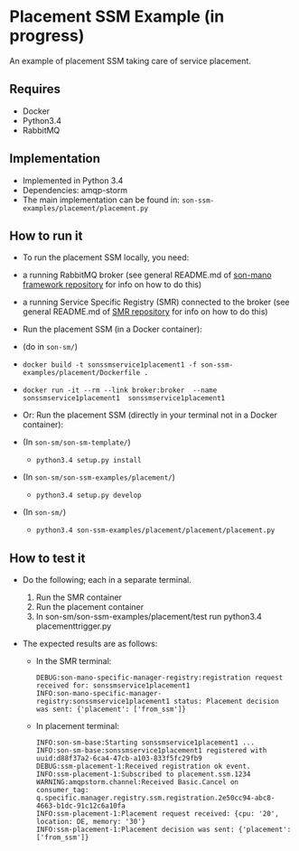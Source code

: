 # Placement SSM Example (in progress)
An example of placement SSM taking care of service placement.

## Requires
* Docker
* Python3.4
* RabbitMQ

## Implementation
* Implemented in Python 3.4
* Dependencies: amqp-storm
* The main implementation can be found in: `son-ssm-examples/placement/placement.py`

## How to run it

* To run the placement SSM locally, you need:
 * a running RabbitMQ broker (see general README.md of [son-mano framework repository](https://github.com/sonata-nfv/son-mano-framework) for info on how to do this)
 * a running Service Specific Registry (SMR) connected to the broker (see general README.md of [SMR repository](https://github.com/sonata-nfv/son-mano-framework) for info on how to do this)

* Run the placement SSM (in a Docker container):
 * (do in `son-sm/`)
 * `docker build -t sonssmservice1placement1 -f son-ssm-examples/placement/Dockerfile .`
 * `docker run -it --rm --link broker:broker  --name sonssmservice1placement1  sonssmservice1placement1`

* Or: Run the placement SSM (directly in your terminal not in a Docker container):
 * (In `son-sm/son-sm-template/`)
    * `python3.4 setup.py install`
 * (In `son-sm/son-ssm-examples/placement/`)
    * `python3.4 setup.py develop`
 * (In `son-sm/`)
    * `python3.4 son-ssm-examples/placement/placement/placement.py`

## How to test it
* Do the following; each in a separate terminal.
    1. Run the SMR container
    2. Run the placement container
    3. In son-sm/son-ssm-examples/placement/test run python3.4 placementtrigger.py

* The expected results are as follows:

    * In the SMR terminal:

        ```
        DEBUG:son-mano-specific-manager-registry:registration request received for: sonssmservice1placement1
        INFO:son-mano-specific-manager-registry:sonssmservice1placement1 status: Placement decision was sent: {'placement': ['from_ssm']}
        ```

    * In placement terminal:

         ```
         INFO:son-sm-base:Starting sonssmservice1placement1 ...
         INFO:son-sm-base:sonssmservice1placement1 registered with uuid:d88f37a2-6ca4-47cb-a103-833f5fc29fb9
         DEBUG:ssm-placement-1:Received registration ok event.
         INFO:ssm-placement-1:Subscribed to placement.ssm.1234
         WARNING:amqpstorm.channel:Received Basic.Cancel on consumer_tag: q.specific.manager.registry.ssm.registration.2e50cc94-abc8-4663-b1dc-91c12c6a10fa
         INFO:ssm-placement-1:Placement request received: {cpu: '20', location: DE, memory: '30'}
         INFO:ssm-placement-1:Placement decision was sent: {'placement': ['from_ssm']}
         ```
